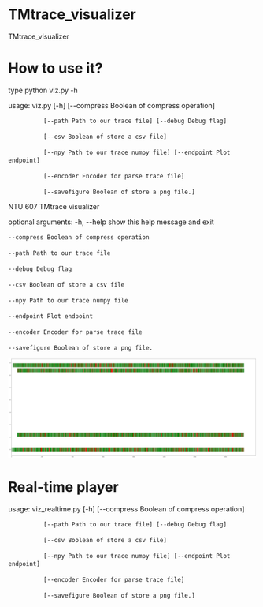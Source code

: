 # TMtrace_visualizer
TMtrace_visualizer

# How to use it?
type python viz.py -h

usage: viz.py [-h] [--compress Boolean of compress operation]

              [--path Path to our trace file] [--debug Debug flag]
              
              [--csv Boolean of store a csv file]
              
              [--npy Path to our trace numpy file] [--endpoint Plot endpoint]
              
              [--encoder Encoder for parse trace file]
              
              [--savefigure Boolean of store a png file.]

NTU 607 TMtrace visualizer

optional arguments:
    -h, --help            show this help message and exit

    --compress Boolean of compress operation

    --path Path to our trace file

    --debug Debug flag

    --csv Boolean of store a csv file

    --npy Path to our trace numpy file

    --endpoint Plot endpoint

    --encoder Encoder for parse trace file

    --savefigure Boolean of store a png file.
  

![image](https://github.com/Waxpple/TMtrace_visualizer/blob/main/probe_kmeans.jpg)

# Real-time player

usage: viz_realtime.py [-h] [--compress Boolean of compress operation]

              [--path Path to our trace file] [--debug Debug flag]
              
              [--csv Boolean of store a csv file]
              
              [--npy Path to our trace numpy file] [--endpoint Plot endpoint]
              
              [--encoder Encoder for parse trace file]
              
              [--savefigure Boolean of store a png file.]
